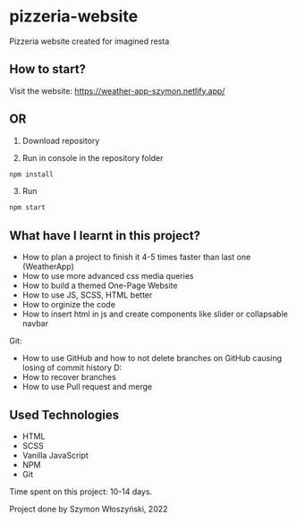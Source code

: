 # pizzeria-website

Pizzeria website created for imagined resta

## How to start?

Visit the website:
https://weather-app-szymon.netlify.app/

## OR

1. Download repository

2. Run in console in the repository folder

```bash
npm install
```

3. Run

```bash
npm start
```

## What have I learnt in this project?

- How to plan a project to finish it 4-5 times faster than last one (WeatherApp)
- How to use more advanced css media queries
- How to build a themed One-Page Website
- How to use JS, SCSS, HTML better
- How to orginize the code
- How to insert html in js and create components like slider or collapsable navbar

Git:

- How to use GitHub and how to not delete branches on GitHub causing losing of commit history D:
- How to recover branches
- How to use Pull request and merge

## Used Technologies

- HTML
- SCSS
- Vanilla JavaScript
- NPM
- Git

Time spent on this project: 10-14 days.

Project done by Szymon Włoszyński, 2022
